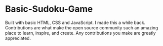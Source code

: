 # Basic-Sudoku-Game
Built with basic HTML, CSS and JavaScript.
I made this a while back. 
Contributions are what make the open source community such an amazing place to learn, inspire, and create. Any contributions you make are greatly appreciated.
